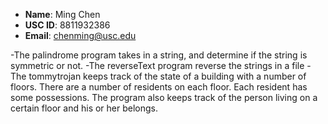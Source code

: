 - **Name**: Ming Chen
- **USC ID**: 8811932386
- **Email**: chenming@usc.edu

-The palindrome program takes in a string, 
and determine if the string is symmetric or not.
-The reverseText program reverse the strings in a file
-The tommytrojan keeps track of the state of a building with a number of floors.
There are a number of residents on each floor.
Each resident has some possessions.
The program also keeps track of the person living on a certain floor
and his or her belongs. 
